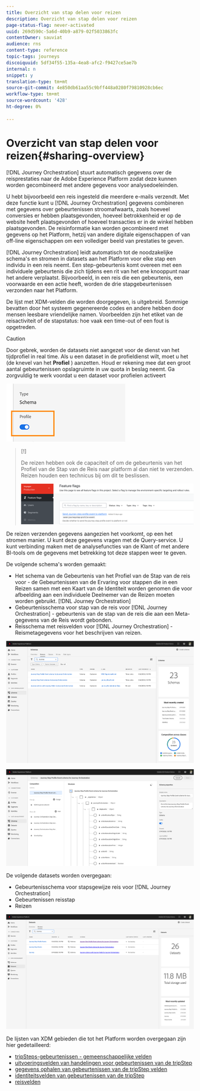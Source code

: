 ```yaml
---
title: Overzicht van stap delen voor reizen
description: Overzicht van stap delen voor reizen
page-status-flag: never-activated
uuid: 269d590c-5a6d-40b9-a879-02f5033863fc
contentOwner: sauviat
audience: rns
content-type: reference
topic-tags: journeys
discoiquuid: 5df34f55-135a-4ea8-afc2-f9427ce5ae7b
internal: n
snippet: y
translation-type: tm+mt
source-git-commit: 4e850db61aa55c9bff448a0280f79810928cb6ec
workflow-type: tm+mt
source-wordcount: '428'
ht-degree: 0%

---
```



# Overzicht van stap delen voor reizen{#sharing-overview}

[!DNL Journey Orchestration] stuurt automatisch gegevens over de reisprestaties naar de Adobe Experience Platform zodat deze kunnen worden gecombineerd met andere gegevens voor analysedoeleinden.

U hebt bijvoorbeeld een reis ingesteld die meerdere e-mails verzendt. Met deze functie kunt u [!DNL Journey Orchestration] gegevens combineren met gegevens over gebeurtenissen stroomafwaarts, zoals hoeveel conversies er hebben plaatsgevonden, hoeveel betrokkenheid er op de website heeft plaatsgevonden of hoeveel transacties er in de winkel hebben plaatsgevonden. De reisinformatie kan worden gecombineerd met gegevens op het Platform, hetzij van andere digitale eigenschappen of van off-line eigenschappen om een vollediger beeld van prestaties te geven.

[!DNL Journey Orchestration] leidt automatisch tot de noodzakelijke schema&#39;s en stromen in datasets aan het Platform voor elke stap een individu in een reis neemt. Een step-gebeurtenis komt overeen met een individuele gebeurtenis die zich tijdens een rit van het ene knooppunt naar het andere verplaatst. Bijvoorbeeld, in een reis die een gebeurtenis, een voorwaarde en een actie heeft, worden de drie stapgebeurtenissen verzonden naar het Platform.

De lijst met XDM-velden die worden doorgegeven, is uitgebreid. Sommige bevatten door het systeem gegenereerde codes en andere hebben door mensen leesbare vriendelijke namen. Voorbeelden zijn het etiket van de reisactiviteit of de stapstatus: hoe vaak een time-out of een fout is opgetreden.

>[!CAUTION]
>
>Door gebrek, worden de datasets niet aangezet voor de dienst van het tijdprofiel in real time. Als u een dataset in de profieldienst wilt, moet u het (de knevel van het **Profiel** ) aanzetten. Houd er rekening mee dat een groot aantal gebeurtenissen opslagruimte in uw quota in beslag neemt. Ga zorgvuldig te werk voordat u een dataset voor profielen activeert
>
>![](../assets/sharing4.png)

>[!]
>
>De reizen hebben ook de capaciteit of om de gebeurtenis van het Profiel van de Stap van de Reis naar platform al dan niet te verzenden.  Reizen houden een technicus bij om dit te beslissen.
>
>![](../assets/techtoggle.png)

De reizen verzenden gegevens aangezien het voorkomt, op een het stromen manier. U kunt deze gegevens vragen met de Query-service. U kunt verbinding maken met de analysefuncties van de Klant of met andere BI-tools om de gegevens met betrekking tot deze stappen weer te geven.

De volgende schema&#39;s worden gemaakt:

* Het schema van de Gebeurtenis van het Profiel van de Stap van de reis voor - de Gebeurtenissen van de Ervaring voor stappen die in een Reizen samen met een Kaart van de Identiteit worden genomen die voor afbeelding aan een individuele Deelnemer van de Reizen moeten worden gebruikt. [!DNL Journey Orchestration]
* Gebeurtenisschema voor stap van de reis voor [!DNL Journey Orchestration] - gebeurtenis van de stap van de reis die aan een Meta-gegevens van de Reis wordt gebonden.
* Reisschema met reisvelden voor [!DNL Journey Orchestration] - Reismetagegevens voor het beschrijven van reizen.

![](../assets/sharing1.png)

![](../assets/sharing2.png)

De volgende datasets worden overgegaan:

* Gebeurtenisschema voor stapsgewijze reis voor [!DNL Journey Orchestration]
* Gebeurtenissen reisstap
* Reizen

![](../assets/sharing3.png)

De lijsten van XDM gebieden die tot het Platform worden overgegaan zijn hier gedetailleerd:

* [tripSteps-gebeurtenissen - gemeenschappelijke velden](../building-journeys/sharing-common-fields.md)
* [uitvoeringsvelden van handelingen voor gebeurtenissen van de tripStep](../building-journeys/sharing-execution-fields.md)
* [gegevens ophalen van gebeurtenissen van de tripStep velden](../building-journeys/sharing-fetch-fields.md)
* [identiteitsvelden van gebeurtenissen van de tripStep](../building-journeys/sharing-identity-fields.md)
* [reisvelden](../building-journeys/sharing-journey-fields.md)

